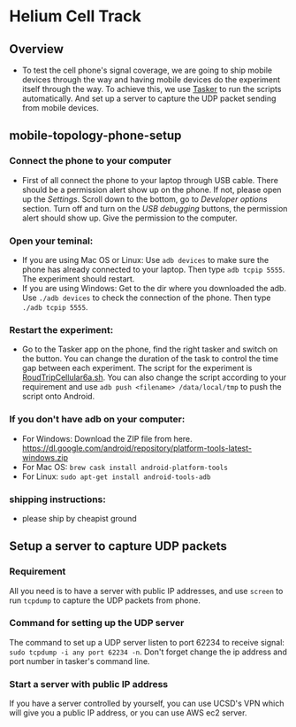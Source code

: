# Helium Cell Track

## Overview
- To test the cell phone's signal coverage, we are going to ship mobile devices through the way and having mobile devices do the experiment itself through the way. To achieve this, we use [Tasker](https://play.google.com/store/apps/details?id=net.dinglisch.android.taskerm&hl=en_US&gl=US) to run the scripts automatically. And set up a server to capture the UDP packet sending from mobile devices.

## mobile-topology-phone-setup
### Connect the phone to your computer
- First of all connect the phone to your laptop through USB cable. There should be a permission alert show up on the phone. If not, please open up the *Settings*. Scroll down to the bottom, go to *Developer options* section. Turn off and turn on the *USB debugging* buttons, the permission alert should show up. Give the permission to the computer.

### Open your teminal:
- If you are using Mac OS or Linux: Use `adb devices` to make sure the phone has already connected to your laptop. Then type `adb tcpip 5555`. The experiment should restart.
- If you are using Windows: Get to the dir where you downloaded the adb. Use `./adb devices` to check the connection of the phone. Then type `./adb tcpip 5555`.

### Restart the experiment:
- Go to the Tasker app on the phone, find the right tasker and switch on the button. You can change the duration of the task to control the time gap between each experiment. The script for the experiment is [RoudTripCellular6a.sh](https://github.com/ZSenZhang/Helium_cellphone/blob/main/RoudTripCellular6a.sh). You can also change the script according to your requirement and use `adb push <filename> /data/local/tmp` to push the script onto Android.

### If you don't have adb on your computer:
- For Windows: Download the ZIP file from here. https://dl.google.com/android/repository/platform-tools-latest-windows.zip
- For Mac OS: `brew cask install android-platform-tools`
- For Linux: `sudo apt-get install android-tools-adb`

### shipping instructions:
- please ship by cheapist ground 

## Setup a server to capture UDP packets
### Requirement
All you need is to have a server with public IP addresses, and use `screen` to run `tcpdump` to capture the UDP packets from phone. 

### Command for setting up the UDP server
The command to set up a UDP server listen to port 62234 to receive signal: `sudo tcpdump -i any port 62234 -n`. Don't forget change the ip address and port number in tasker's command line.

### Start a server with public IP address
If you have a server controlled by yourself, you can use UCSD's VPN which will give you a public IP address, or you can use AWS ec2 server.